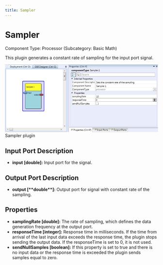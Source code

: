 ```yaml
---
title: Sampler
---
```


# Sampler

Component Type: Processor (Subcategory: Basic Math)

This plugin generates a constant rate of sampling for the input port signal.

![Screenshot: Sampler plugin](./img/Sampler.jpg "Screenshot: Sampler plugin")  
Sampler plugin

## Input Port Description

- **input \[double\]:** Input port for the signal.

## Output Port Description

- **output \[\*\***double\***\*\]:** Output port for signal with constant rate of the sampling.

## Properties

- **samplingRate \[double\]:** The rate of sampling, which defines the data generation frequency at the output port.
- **responseTime \[integer\]:** Response time in milliseconds. If the time from arrival of the last input data exceeds the response time, the plugin stops sending the output data. If the responseTime is set to 0, it is not used.
- **sendNullSamples \[boolean\]:** If this property is set to true and there is no input data or the response time is exceeded the plugin sends samples equal to zero.
